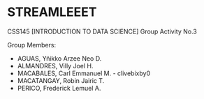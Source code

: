 # STREAMLEEET
CSS145 [INTRODUCTION TO DATA SCIENCE]
Group Activity No.3 

Group Members:
*   AGUAS, Yñikko Arzee Neo D.
*   ALMANDRES, Villy Joel H.
*   MACABALES, Carl Emmanuel M. - clivebixby0
*   MACATANGAY, Robin Jairic T.
*   PERICO, Frederick Lemuel A.

